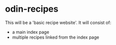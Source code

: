 # odin-recipes
This will be a 'basic recipe website'. It will consist of:
- a main index page
- multiple recipes linked from the index page